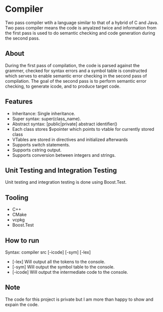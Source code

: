 # Compiler
Two pass compiler wtih a language similar to that of a hybrid of C and Java. Two pass compiler means the code is anyalzed twice and information from the first pass is used to do semantic checking and code generation during the second pass.

## About
During the first pass of compilation, the code is parsed against the grammer, checked for syntax errors and a symbol table is constructed which serves to enable semantic error checking in the second pass of compilation.
The goal of the second pass is to perform semantic error checking, to generate icode, and to produce target code.

## Features
- Inheritance: Single inheritance.
- Super syntax: super(class_name).
- Abstract syntax: [public|private] abstract identifier()
- Each class stores $vpointer which points to vtable for currently stored class
- VTables are stored in directives and initialized afterwards
- Supports switch statements.
- Supports cstring output.
- Supports conversion between integers and strings.

## Unit Testing and Integration Testing
Unit testing and integration testing is done using Boost.Test.

## Tooling
- C++
- CMake
- vcpkg
- Boost.Test

## How to run
Syntax: compiler src [-icode] [-sym] [-lex]

- [-lex]   Will output all the tokens to the console.
- [-sym]   Will output the symbol table to the console.
- [-icode] Will output the intermediate code to the console.

## Note
The code for this project is private but I am more than happy to show and expain the code.
